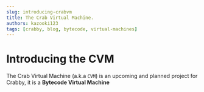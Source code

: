 ```yaml
---
slug: introducing-crabvm
title: The Crab Virtual Machine.
authors: kazooki123
tags: [crabby, blog, bytecode, virtual-machines]
---
```


# Introducing the CVM

The Crab Virtual Machine (a.k.a `CVM`) is an upcoming and planned project for Crabby, it is a **Bytecode Virtual Machine**
